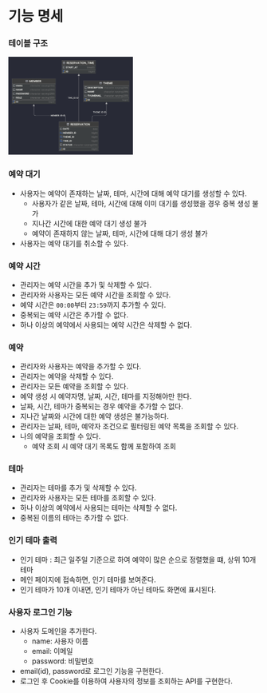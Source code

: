 # 기능 명세

### 테이블 구조

<img src="./image/ERD.png" width="250"/>

### 예약 대기

- 사용자는 예약이 존재하는 날짜, 테마, 시간에 대해 예약 대기를 생성할 수 있다.
  - 사용자가 같은 날짜, 테마, 시간에 대해 이미 대기를 생성했을 경우 중복 생성 불가
  - 지나간 시간에 대한 예약 대기 생성 불가
  - 예약이 존재하지 않는 날짜, 테마, 시간에 대해 대기 생성 불가
- 사용자는 예약 대기를 취소할 수 있다.

### 예약 시간

- 관리자는 예약 시간을 추가 및 삭제할 수 있다.
- 관리자와 사용자는 모든 예약 시간을 조회할 수 있다.
- 예약 시간은 `00:00`부터 `23:59`까지 추가할 수 있다.
- 중복되는 예약 시간은 추가할 수 없다.
- 하나 이상의 예약에서 사용되는 예약 시간은 삭제할 수 없다.

### 예약

- 관리자와 사용자는 예약을 추가할 수 있다.
- 관리자는 예약을 삭제할 수 있다.
- 관리자는 모든 예약을 조회할 수 있다.
- 예약 생성 시 예약자명, 날짜, 시간, 테마를 지정해야만 한다.
- 날짜, 시간, 테마가 중복되는 경우 예약을 추가할 수 없다.
- 지나간 날짜와 시간에 대한 예약 생성은 불가능하다.
- 관리자는 날짜, 테마, 예약자 조건으로 필터링된 예약 목록을 조회할 수 있다.
- 나의 예약을 조회할 수 있다.
  - 예약 조회 시 예약 대기 목록도 함께 포함하여 조회

### 테마

- 관리자는 테마를 추가 및 삭제할 수 있다.
- 관리자와 사용자는 모든 테마를 조회할 수 있다.
- 하나 이상의 예약에서 사용되는 테마는 삭제할 수 없다.
- 중복된 이름의 테마는 추가할 수 없다.

### 인기 테마 출력

- 인기 테마 : 최근 일주일 기준으로 하여 예약이 많은 순으로 정렬했을 떄, 상위 10개 테마
- 메인 페이지에 접속하면, 인기 테마를 보여준다.
- 인기 테마가 10개 이내면, 인기 테마가 아닌 테마도 화면에 표시된다.

### 사용자 로그인 기능

- 사용자 도메인을 추가한다.
    - name: 사용자 이름
    - email: 이메일
    - password: 비밀번호
- email(id), password로 로그인 기능을 구현한다.
- 로그인 후 Cookie를 이용하여 사용자의 정보를 조회하는 API를 구현한다.
